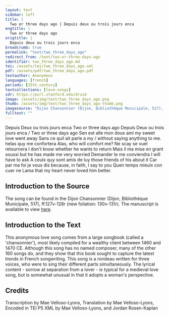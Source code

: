 ```yaml
---
layout: text
sidebar: left
title: |
  Two or three days ago | Depuis deux ou trois jours enca
engtitle: |
  Two or three days ago
origtitle: |
  Depuis deux ou trois jours enca
breadcrumb: true
permalink: "text/two_three_days_ago"
redirect_from: /text/two-or-three-days-ago
identifier: two_three_days_ago.md
tei: /assets/tei/two_three_days_ago.xml
pdf: /assets/pdf/two_three_days_ago.pdf
textauthor: Anonymous
languages: [french]
periods: [15th_century]
textcollections: [love-songs]
sdr: https://purl.stanford.edu/druid 
image: /assets/img/text/two_three_days_ago.png
thumb: /assets/img/text/two_three_days_ago-thumb.png
imagesource: "Dijon Chansonnier (Dijon, Bibliothèque Municipale, 517), f.127v (new f.130v)."
fulltext: ""
---
```


 Depuis Deux ou trois jours enca Two or three days ago Depuis Deux ou trois jours enca / Two or three days ago Sen est alle mon doux ami my sweet love went away Sans ce quil ait parle a my / without saying anything to me. helas quy me confortera Alas, who will comfort me? Ne scay se vuel retournera I don't know whether he wants to return Mais il ma mise en grant soussi but he has made me very worried Demander le me conviendra I will have to ask A ceulx quy sont amis de luy those friends of his about it Car par ma foi je vous dis because, in faith, I say to you Quen temps mieulx con cuer ne Lama that my heart never loved him better. 
 

## Introduction to the Source 

<p>The song can be found in the Dijon Chansonnier (Dijon, Bibliothèque Municipale, 517), ff.127v-128r (new foliation: 130v-131r). The manuscript is available to view <a href="http://patrimoine.bm-dijon.fr/pleade/img-viewer/MS00517/viewer.html?ns=FR212316101_CITEAUX_MS00517_130_V.jpg">here</a>.</p>

## Introduction to the Text 

<p>This anonymous love song comes from a large songbook (called a 'chansonnier'), most likely compiled for a wealthy client between 1460 and 1470 CE. Although this song has no named composer, many of the other 160 songs do, and they show that this book sought to capture the latest trends in French songwriting. This song is a rondeau written for three voices, who were to sing their different parts simultaneously. The lyrical content - sorrow at separation from a lover - is typical for a medieval love song, but is somewhat unusual in that it adopts a woman's perspective.</p>

## Credits

Transcription by Mae Velloso-Lyons, Translation by Mae Velloso-Lyons, Encoded in TEI P5 XML by Mae Velloso-Lyons,  and Jordan Rosen-Kaplan
